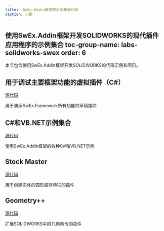 ```yaml
---
title:  SwEx.Addin框架的示例和源代码
caption: 示例
---
```

 使用SwEx.Addin框架开发SOLIDWORKS的现代插件应用程序的示例集合
toc-group-name: labs-solidworks-swex
order: 6
---
本节包含使用SwEx.Addin框架开发SOLIDWORKS的代码示例和项目。

## 用于调试主要框架功能的虚拟插件（C#）

[源代码](https://github.com/codestackdev/swex-addin/tree/master/AddInExample)

用于演示SwEx.Framework所有功能的草稿插件

## C#和VB.NET示例集合

[源代码](https://github.com/codestackdev/swex-examples/tree/master/add-in)

使用SwEx.AddIn框架的各种C#和VB.NET示例

## Stock Master

[源代码](https://github.com/codestackdev/stock-fit-geometry)

用于创建实体的圆形库存特征的插件

## Geometry++

[源代码](https://github.com/codestackdev/geometry-plus-plus)

扩展SOLIDWORKS中的几何命令的插件